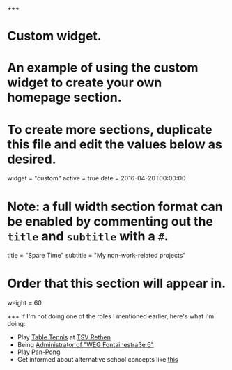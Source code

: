 +++
# Custom widget.
# An example of using the custom widget to create your own homepage section.
# To create more sections, duplicate this file and edit the values below as desired.
widget = "custom"
active = true
date = 2016-04-20T00:00:00

# Note: a full width section format can be enabled by commenting out the `title` and `subtitle` with a `#`.
title = "Spare Time"
subtitle = "My non-work-related projects"

# Order that this section will appear in.
weight = 60

+++
If I'm not doing one of the roles I mentioned earlier, here's what I'm doing:

- Play [Table Tennis](https://www.mytischtennis.de/clicktt/TTVN/18-19/ligen/2-Bezirksklasse-Herren-Gruppe-12/gruppe/336370/mannschaft/2110414/TSV-Rethen/spielerbilanzen/vr) at [TSV Rethen](http://www.tsv-rethen.de/cms/index.php)
- Being [Administrator of "WEG Fontainestraße 6"](https://de.wikipedia.org/wiki/Wohnungseigentumsverwaltung)
- Play [Pan-Pong](https://www.youtube.com/watch?v=x88r1ECHgfs)
- Get informed about alternative school concepts like [this](https://de.wikipedia.org/wiki/Glockseeschule)
